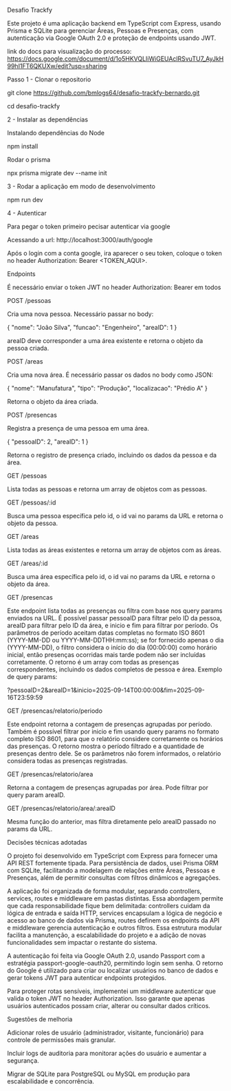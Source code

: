 Desafio Trackfy

Este projeto é uma aplicação backend em TypeScript com Express, usando Prisma e SQLite para gerenciar Áreas, Pessoas e Presenças, com autenticação via Google OAuth 2.0 e proteção de endpoints usando JWT.

link do docs para visualização do processo: https://docs.google.com/document/d/1o5HKVQLIiWiGEUAclRSvuTU7_AyJkH99hI1FT6QKUXw/edit?usp=sharing

Passo 1 - Clonar o repositorio

git clone https://github.com/bmlogs64/desafio-trackfy-bernardo.git

cd desafio-trackfy

2 - Instalar as dependências

Instalando dependências do Node

npm install

Rodar o prisma

npx prisma migrate dev --name init

3 - Rodar a aplicação em modo de desenvolvimento

npm run dev

4 - Autenticar

Para pegar o token primeiro pecisar autenticar via google

Acessando a url: http://localhost:3000/auth/google

Após o login com a conta google, ira aparecer o seu token, coloque o token no header Authorization: Bearer <TOKEN_AQUI>.

Endpoints

É necessário enviar o token JWT no header Authorization: Bearer <token> em todos

POST /pessoas

Cria uma nova pessoa. Necessário passar no body:

{
  "nome": "João Silva",
  "funcao": "Engenheiro",
  "areaID": 1
}

areaID deve corresponder a uma área existente e retorna o objeto da pessoa criada.

POST /areas

Cria uma nova área. É necessário passar os dados no body como JSON:

{
  "nome": "Manufatura",
  "tipo": "Produção",
  "localizacao": "Prédio A"
}

Retorna o objeto da área criada.

POST /presencas

Registra a presença de uma pessoa em uma área.

{
  "pessoaID": 2,
  "areaID": 1
}

Retorna o registro de presença criado, incluindo os dados da pessoa e da área.

GET /pessoas

Lista todas as pessoas e retorna um array de objetos com as pessoas.

GET /pessoas/:id

Busca uma pessoa específica pelo id, o id vai no params da URL e retorna o objeto da pessoa.

GET /areas

Lista todas as áreas existentes e retorna um array de objetos com as áreas.

GET /areas/:id

Busca uma área específica pelo id, o id vai no params da URL e retorna o objeto da área.

GET /presencas

Este endpoint lista todas as presenças ou filtra com base nos query params enviados na URL. É possível passar pessoaID para filtrar pelo ID da pessoa, areaID para filtrar pelo ID da área, e inicio e fim para filtrar por período. Os parâmetros de período aceitam datas completas no formato ISO 8601 (YYYY-MM-DD ou YYYY-MM-DDTHH:mm:ss); se for fornecido apenas o dia (YYYY-MM-DD), o filtro considera o início do dia (00:00:00) como horário inicial, então presenças ocorridas mais tarde podem não ser incluídas corretamente. O retorno é um array com todas as presenças correspondentes, incluindo os dados completos de pessoa e área.
Exemplo de query params:

?pessoaID=2&areaID=1&inicio=2025-09-14T00:00:00&fim=2025-09-16T23:59:59

GET /presencas/relatorio/periodo

Este endpoint retorna a contagem de presenças agrupadas por período. Também é possível filtrar por inicio e fim usando query params no formato completo ISO 8601, para que o relatório considere corretamente os horários das presenças. O retorno mostra o período filtrado e a quantidade de presenças dentro dele. Se os parâmetros não forem informados, o relatório considera todas as presenças registradas.

GET /presencas/relatorio/area

Retorna a contagem de presenças agrupadas por área. Pode filtrar por query param areaID.

GET /presencas/relatorio/area/:areaID

Mesma função do anterior, mas filtra diretamente pelo areaID passado no params da URL.

Decisões técnicas adotadas

O projeto foi desenvolvido em TypeScript com Express para fornecer uma API REST fortemente tipada. Para persistência de dados, usei Prisma ORM com SQLite, facilitando a modelagem de relações entre Áreas, Pessoas e Presenças, além de permitir consultas com filtros dinâmicos e agregações.

A aplicação foi organizada de forma modular, separando controllers, services, routes e middleware em pastas distintas. Essa abordagem permite que cada responsabilidade fique bem delimitada: controllers cuidam da lógica de entrada e saída HTTP, services encapsulam a lógica de negócio e acesso ao banco de dados via Prisma, routes definem os endpoints da API e middleware gerencia autenticação e outros filtros. Essa estrutura modular facilita a manutenção, a escalabilidade do projeto e a adição de novas funcionalidades sem impactar o restante do sistema.

A autenticação foi feita via Google OAuth 2.0, usando Passport com a estratégia passport-google-oauth20, permitindo login sem senha. O retorno do Google é utilizado para criar ou localizar usuários no banco de dados e gerar tokens JWT para autenticar endpoints protegidos.

Para proteger rotas sensíveis, implementei um middleware autenticar que valida o token JWT no header Authorization. Isso garante que apenas usuários autenticados possam criar, alterar ou consultar dados críticos.

Sugestões de melhoria

Adicionar roles de usuário (administrador, visitante, funcionário) para controle de permissões mais granular.

Incluir logs de auditoria para monitorar ações do usuário e aumentar a segurança.

Migrar de SQLite para PostgreSQL ou MySQL em produção para escalabilidade e concorrência.
